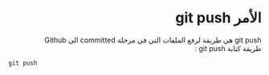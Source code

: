 ﻿# <div dir=rtl> الأمر git push</div>



<div dir=rtl> git push هي طريقة لرفع الملفات التي في مرحلة committed الى Github </div>

<div dir=rtl> طريقة كتابة git push : </div>

`git push`



